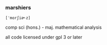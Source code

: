 ### marshiers
`[ˈmɑrʃiə˞z]`

comp sci (hons.) - maj. mathematical analysis

all code licensed under gpl 3 or later
